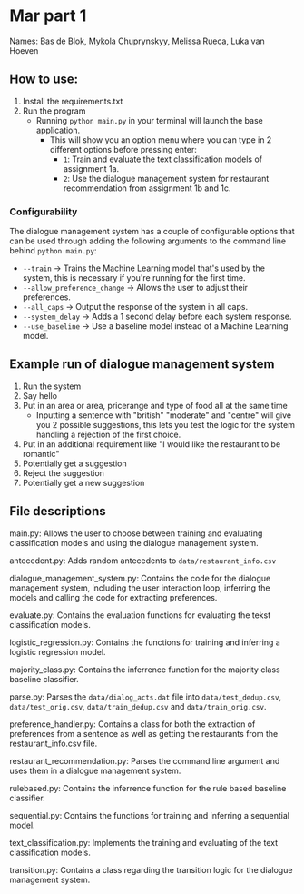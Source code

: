 # Mar part 1

Names: Bas de Blok, Mykola Chuprynskyy, Melissa Rueca, Luka van Hoeven

## How to use:

1. Install the requirements.txt
2. Run the program
   - Running `python main.py` in your terminal will launch the base application.
     - This will show you an option menu where you can type in 2 different options before pressing enter:
       - `1`: Train and evaluate the text classification models of assignment 1a.
       - `2`: Use the dialogue management system for restaurant recommendation from assignment 1b and 1c.

### Configurability

The dialogue management system has a couple of configurable options that can be used through adding the following arguments to the command line behind `python main.py`:

- `--train` -> Trains the Machine Learning model that's used by the system, this is necessary if you're running for the first time.
- `--allow_preference_change` -> Allows the user to adjust their preferences.
- `--all_caps` -> Output the response of the system in all caps.
- `--system_delay` -> Adds a 1 second delay before each system response.
- `--use_baseline` -> Use a baseline model instead of a Machine Learning model.

## Example run of dialogue management system

1. Run the system
2. Say hello
3. Put in an area or area, pricerange and type of food all at the same time
   - Inputting a sentence with "british" "moderate" and "centre" will give you 2 possible suggestions, this lets you test the logic for the system handling a rejection of the first choice.
4. Put in an additional requirement like "I would like the restaurant to be romantic"
5. Potentially get a suggestion
6. Reject the suggestion
7. Potentially get a new suggestion

## File descriptions

main.py: Allows the user to choose between training and evaluating classification models and using the dialogue management system.

antecedent.py: Adds random antecedents to `data/restaurant_info.csv`

dialogue_management_system.py: Contains the code for the dialogue management system, including the user interaction loop, inferring the models and calling the code for extracting preferences.

evaluate.py: Contains the evaluation functions for evaluating the tekst classification models.

logistic_regression.py: Contains the functions for training and inferring a logistic regression model.

majority_class.py: Contains the inferrence function for the majority class baseline classifier.

parse.py: Parses the `data/dialog_acts.dat` file into `data/test_dedup.csv`, `data/test_orig.csv`, `data/train_dedup.csv` and `data/train_orig.csv`.

preference_handler.py: Contains a class for both the extraction of preferences from a sentence as well as getting the restaurants from the restaurant_info.csv file.

restaurant_recommendation.py: Parses the command line argument and uses them in a dialogue management system.

rulebased.py: Contains the inferrence function for the rule based baseline classifier.

sequential.py: Contains the functions for training and inferring a sequential model.

text_classification.py: Implements the training and evaluating of the text classification models.

transition.py: Contains a class regarding the transition logic for the dialogue management system.
